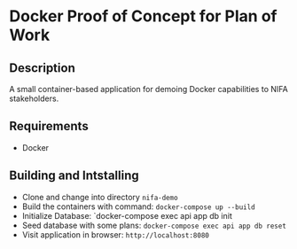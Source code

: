 # Docker Proof of Concept for Plan of Work
## Description
A small container-based application for demoing Docker capabilities to NIFA stakeholders.

## Requirements
- Docker


## Building and Intstalling
* Clone and change into directory `nifa-demo`
* Build the containers with command: `docker-compose up --build`
* Initialize Database: `docker-compose exec api app db init
* Seed database with some plans: `docker-compose exec api app db reset`
* Visit application in browser: `http://localhost:8080`